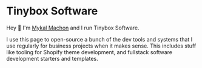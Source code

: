 # Tinybox Software
Hey 👋 I'm [Mykal Machon](https://github.com/MykalMachon) and I run Tinybox Software. 

I use this page to open-source a bunch of the dev tools and systems that I use regularly for business projects when it makes sense. 
This includes stuff like tooling for Shopify theme development, and fullstack software development starters and templates. 
